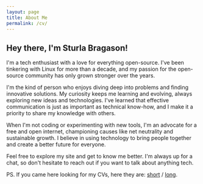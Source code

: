 ```yaml
---
layout: page
title: About Me
permalink: /cv/
---
```


## Hey there, I'm Sturla Bragason!

I'm a tech enthusiast with a love for everything open-source. I've been tinkering with Linux for more than a decade, and my passion for the open-source community has only grown stronger over the years.

I'm the kind of person who enjoys diving deep into problems and finding innovative solutions. My curiosity keeps me learning and evolving, always exploring new ideas and technologies. I've learned that effective communication is just as important as technical know-how, and I make it a priority to share my knowledge with others.

When I'm not coding or experimenting with new tools, I'm an advocate for a free and open internet, championing causes like net neutrality and sustainable growth. I believe in using technology to bring people together and create a better future for everyone.

Feel free to explore my site and get to know me better. I'm always up for a chat, so don't hesitate to reach out if you want to talk about anything tech.

PS. If you came here looking for my CVs, here they are: [short](https://sturlabragason.github.io/cv/sturlabragason_onepager.pdf) / [long](https://sturlabragason.github.io/cv/sturlabragason.pdf).
